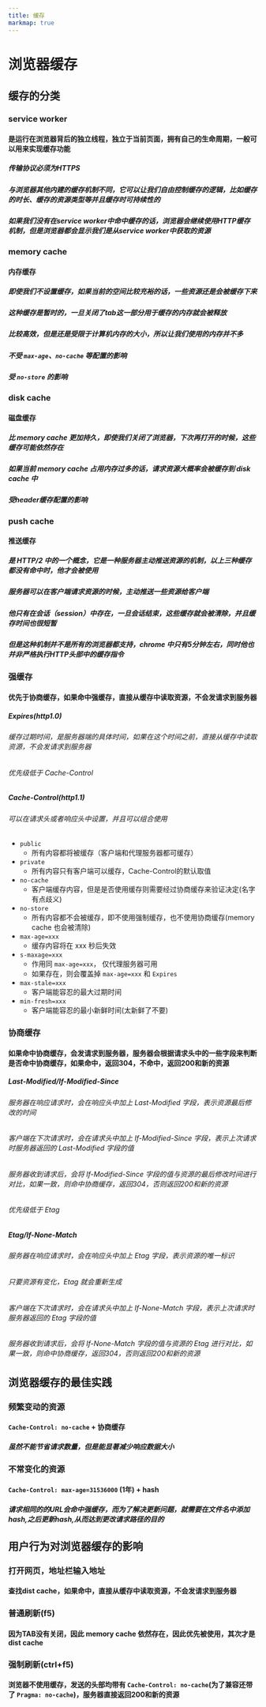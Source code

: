 ```yaml
---
title: 缓存
markmap: true
---
```


# 浏览器缓存

## 缓存的分类

### service worker

#### 是运行在浏览器背后的独立线程，独立于当前页面，拥有自己的生命周期，一般可以用来实现缓存功能

##### 传输协议必须为HTTPS

##### 与浏览器其他内建的缓存机制不同，它可以让我们自由控制缓存的逻辑，比如缓存的时长、缓存的资源类型等并且缓存时可持续性的

##### 如果我们没有在service worker中命中缓存的话，浏览器会继续使用HTTP缓存机制，但是浏览器都会显示我们是从service worker中获取的资源

### memory cache

#### 内存缓存

##### 即使我们不设置缓存，如果当前的空间比较充裕的话，一些资源还是会被缓存下来

##### 这种缓存是暂时的，一旦关闭了tab这一部分用于缓存的内存就会被释放

##### 比较高效，但是还是受限于计算机内存的大小，所以让我们使用的内存并不多

##### 不受 `max-age`、`no-cache` 等配置的影响

##### 受 `no-store` 的影响

### disk cache

#### 磁盘缓存

##### 比 memory cache 更加持久，即使我们关闭了浏览器，下次再打开的时候，这些缓存可能依然存在

##### 如果当前 memory cache 占用内存过多的话，请求资源大概率会被缓存到 disk cache 中

##### 受header缓存配置的影响

### push cache

#### 推送缓存

##### 是 HTTP/2 中的一个概念，它是一种服务器主动推送资源的机制，以上三种缓存都没有命中时，他才会被使用

##### 服务器可以在客户端请求资源的时候，主动推送一些资源给客户端

##### 他只有在会话（session）中存在，一旦会话结束，这些缓存就会被清除，并且缓存时间也很短暂

##### 但是这种机制并不是所有的浏览器都支持，chrome 中只有5分钟左右，同时他也并非严格执行HTTP头部中的缓存指令

### 强缓存

#### 优先于协商缓存，如果命中强缓存，直接从缓存中读取资源，不会发请求到服务器

##### Expires(http1.0)

###### 缓存过期时间，是服务器端的具体时间，如果在这个时间之前，直接从缓存中读取资源，不会发请求到服务器

###### 优先级低于 Cache-Control

##### Cache-Control(http1.1)

###### 可以在请求头或者响应头中设置，并且可以组合使用

- `public`
  - 所有内容都将被缓存（客户端和代理服务器都可缓存）
- `private`
  - 所有内容只有客户端可以缓存，Cache-Control的默认取值
- `no-cache`
  - 客户端缓存内容，但是是否使用缓存则需要经过协商缓存来验证决定(名字有点歧义)
- `no-store`
  - 所有内容都不会被缓存，即不使用强制缓存，也不使用协商缓存(memory cache 也会被清除)
- `max-age=xxx`
  - 缓存内容将在 xxx 秒后失效
- `s-maxage=xxx`
  - 作用同 `max-age=xxx`， 仅代理服务器可用
  - 如果存在，则会覆盖掉 `max-age=xxx` 和 `Expires`
- `max-stale=xxx`
  - 客户端能容忍的最大过期时间
- `min-fresh=xxx`
  - 客户端能容忍的最小新鲜时间(太新鲜了不要)

### 协商缓存

#### 如果命中协商缓存，会发请求到服务器，服务器会根据请求头中的一些字段来判断是否命中协商缓存，如果命中，返回304，不命中，返回200和新的资源

##### Last-Modified/If-Modified-Since

###### 服务器在响应请求时，会在响应头中加上 Last-Modified 字段，表示资源最后修改的时间

###### 客户端在下次请求时，会在请求头中加上 If-Modified-Since 字段，表示上次请求时服务器返回的 Last-Modified 字段的值

###### 服务器收到请求后，会将 If-Modified-Since 字段的值与资源的最后修改时间进行对比，如果一致，则命中协商缓存，返回304，否则返回200和新的资源

###### 优先级低于 Etag

##### Etag/If-None-Match

###### 服务器在响应请求时，会在响应头中加上 Etag 字段，表示资源的唯一标识

###### 只要资源有变化，Etag 就会重新生成

###### 客户端在下次请求时，会在请求头中加上 If-None-Match 字段，表示上次请求时服务器返回的 Etag 字段的值

###### 服务器收到请求后，会将 If-None-Match 字段的值与资源的 Etag 进行对比，如果一致，则命中协商缓存，返回304，否则返回200和新的资源

## 浏览器缓存的最佳实践

### 频繁变动的资源

#### `Cache-Control: no-cache` + 协商缓存

##### 虽然不能节省请求数量，但是能显著减少响应数据大小

### 不常变化的资源

#### `Cache-Control: max-age=31536000` (1年) + hash

##### 请求相同的的URL会命中强缓存，而为了解决更新问题，就需要在文件名中添加hash,之后更新hash,从而达到更改请求路径的目的

## 用户行为对浏览器缓存的影响

### 打开网页，地址栏输入地址

#### 查找dist cache，如果命中，直接从缓存中读取资源，不会发请求到服务器

### 普通刷新(f5)

#### 因为TAB没有关闭，因此 memory cache 依然存在，因此优先被使用，其次才是dist cache

### 强制刷新(ctrl+f5)

#### 浏览器不使用缓存，发送的头部均带有 `Cache-Control: no-cache`(为了兼容还带了 `Pragma: no-cache`)，服务器直接返回200和新的资源
